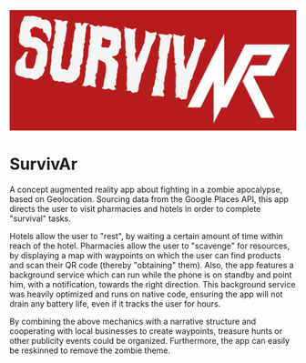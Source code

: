 ![Logo](art/export/350ppi/Logo%20On%20Dark.png)

# SurvivAr
A concept augmented reality app about fighting in a zombie apocalypse, based on Geolocation.
Sourcing data from the Google Places API, this app directs the user to visit pharmacies and
hotels in order to complete "survival" tasks.

Hotels allow the user to "rest", by waiting a certain amount of time within reach of the hotel.
Pharmacies allow the user to "scavenge" for resources, by displaying a map with waypoints on 
which the user can find products and scan their QR code (thereby "obtaining" them).
Also, the app features a background service which can run while the phone is on standby and point
him, with a notification, towards the right direction.
This background service was heavily optimized and runs on native code, ensuring the app will not
drain any battery life, even if it tracks the user for hours.

By combining the above mechanics with a narrative structure and cooperating with local businesses to create waypoints, treasure hunts or other publicity events could be organized.
Furthermore, the app can easily be reskinned to remove the zombie theme.